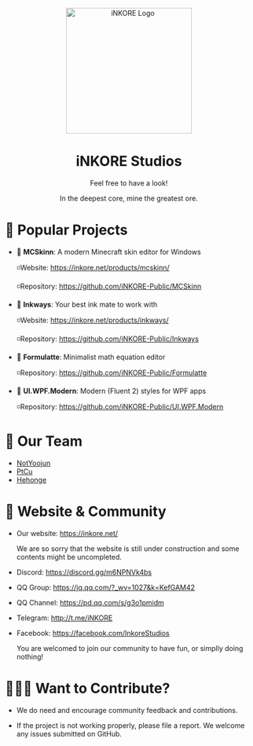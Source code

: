 
<p align="center">
  <a href="inkore.net" rel="noopener noreferrer">
    <img width="256" src="https://inkore.net/wp-content/uploads/2024/01/iNKORE_Title_NoSub_512px.png" alt="iNKORE Logo">
  </a>
</p>

<h1 align="center">
  iNKORE Studios
</h1>

<p align="center">Feel free to have a look!</p>
<p align="center">In the deepest core, mine the greatest ore.</p>

# 🔭 Popular Projects

- 🚩 **MCSkinn**: A modern Minecraft skin editor for Windows

  ◽Website: https://inkore.net/products/mcskinn/

  ◽Repository: https://github.com/iNKORE-Public/MCSkinn

- 🚩 **Inkways**: Your best ink mate to work with

  ◽Website: https://inkore.net/products/inkways/

  ◽Repository: https://github.com/iNKORE-Public/Inkways

- 🚩 **Formulatte**: Minimalist math equation editor

  ◽Repository: https://github.com/iNKORE-Public/Formulatte

- 🚩 **UI.WPF.Modern**: Modern (Fluent 2) styles for WPF apps

  ◽Repository: https://github.com/iNKORE-Public/UI.WPF.Modern

# 💎 Our Team

  - [NotYoojun](https://www.github.com/NotYoojun)
  - [PtCu](https://www.github.com/Hongshiits)
  - [Hehonge](https://www.github.com/Hehonge051)

# 🎏 Website & Community

  - Our website: <https://inkore.net/>
  
    We are so sorry that the website is still under construction and some contents might be uncompleted.
  
  - Discord: https://discord.gg/m6NPNVk4bs
  - QQ Group: https://jq.qq.com/?_wv=1027&k=KefGAM42
  - QQ Channel: https://pd.qq.com/s/g3o1pmidm
  - Telegram: http://t.me/iNKORE
  - Facebook: https://facebook.com/InkoreStudios
  
    You are welcomed to join our community to have fun, or simplly doing nothing!

# 👨🏻‍🎨 Want to Contribute?

- We do need and encourage community feedback and contributions.

- If the project is not working properly, please file a report. We welcome any issues submitted on GitHub.

